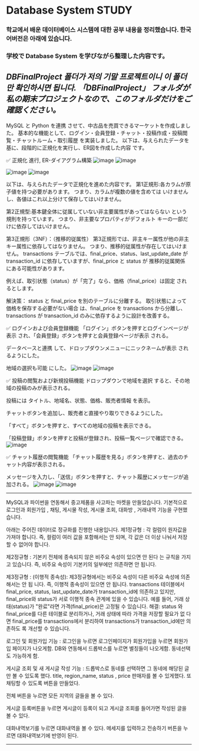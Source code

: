 # Database System STUDY #
### 학교에서 배운 데이터베이스 시스템에 대한 공부 내용을 정리했습니다. 한국어버전은 아래에 있습니다. 
### 学校で Database System を学びながら整理した内容です。

*DBFinalProject 폴더가 저의 기말 프로젝트이니 이 폴더만 확인하시면 됩니다.*
*「DBFinalProject」 フォルダが私の期末プロジェクトなので、このフォルダだけをご確認ください。*
-----------------------------------------------

MySQL と Python を連携 させて、中古品を売買できるマーケットを作成しました。
基本的な機能として、ログイン・会員登録・チャット・投稿作成・投稿閲覧・チャットルーム・取引履歴 を実装しました。
以下は、与えられたデータを基に、段階的に正規化を実行し、ER図を作成した内容 です。

✅  正規化 進行, ER-ダイアグラム構築
![image](https://github.com/user-attachments/assets/b9f2b0be-5ca9-4169-b852-3c70a9f8ab3c)
![image](https://github.com/user-attachments/assets/f7e40fea-cbee-41ea-816d-ac2472422f7b)

![image](https://github.com/user-attachments/assets/c7a98d5f-826c-4f0d-a64a-20b2b911d099)
![image](https://github.com/user-attachments/assets/be279ff8-12c7-45c8-88c6-fe442232f50b)


以下は、与えられたデータで正規化を進めた内容です。
第1正規形:各カラムが原子値を持つ必要があります。 つまり、カラムが複数の値を含めては
いけませんし、各値はこれ以上分けて保存してはいけません。

第2正規型:基本鍵全体に従属していない非主要属性があってはならない
という規則を持っています。 つまり、非主要なプロパティがデフォルト キーの一部だけに依存してはいけません。

第3正規形（3NF）：（推移的従属性）
第3正規形では、非主キー属性が他の非主キー属性に依存してはなりません。
つまり、推移的従属性が存在してはいけません。
transactions テーブルでは、final_price、status、last_update_date が transaction_id に依存していますが、final_price と status が 推移的従属関係 にある可能性があります。

例えば、取引状態（status）が「完了」なら、価格（final_price）は固定 されるとします。

解決策：
status と final_price を別のテーブルに分離する。
取引状態によって価格を保存する必要がない場合 は、final_price を transactions から分離し、transactions が transaction_id のみに依存するように設計を改善する。

✅ ログインおよび会員登録機能
「ログイン」ボタンを押すとログインページが表示 され、「会員登録」ボタンを押すと会員登録ページが表示 される。

データベースと連携 して、ドロップダウンメニューにニックネームが表示 されるようにした。

地域の選択も可能 にした。
![image](https://github.com/user-attachments/assets/a7cadaed-8d6f-423f-a99b-d8c7ef985e12)
![image](https://github.com/user-attachments/assets/8ab762d1-4e6c-451b-979b-2fd47702b42a)


✅ 投稿の閲覧および新規投稿機能
ドロップダウンで地域を選択 すると、その地域の投稿のみが表示される。

投稿には タイトル、地域名、状態、価格、販売者情報 を表示。

チャットボタンを追加し、販売者と直接やり取りできるようにした。

「すべて」ボタンを押すと、すべての地域の投稿を表示できる。

「投稿登録」ボタンを押すと投稿が登録され、投稿一覧ページで確認できる。
![image](https://github.com/user-attachments/assets/4911b3cc-4e67-4904-abed-592812c9ac74)


✅ チャット履歴の閲覧機能
「チャット履歴を見る」ボタンを押すと、過去のチャット内容が表示される。

メッセージを入力し、「送信」ボタンを押すと、チャット履歴にメッセージが追加される。
![image](https://github.com/user-attachments/assets/928e1110-848a-4b6d-ade5-57e2361c92eb)
![image](https://github.com/user-attachments/assets/a21f19f1-6593-42fd-9729-142eccd78a43)

-----------------------------------------------------------------

MySQL과 파이썬을 연동해서 중고제품을 사고파는 마켓을 만들었습니다.
기본적으로 로그인과 회원가입 , 채팅, 게시물 작성, 게시물 조회, 대화방 , 거래내역 기능을 구현했습니다.

아래는 주어진 데이터로 정규화를 진행한 내용입니다.
제1정규형 :  각 컬럼이 원자값을 가져야 합니다. 즉, 컬럼이 여러 값을 포함해서는
안 되며, 각 값은 더 이상 나눠서 저장할 수 없어야 합니다.

제2정규형 :  기본키 전체에 종속되지 않은 비주요 속성이 있으면 안 된다
는 규칙을 가지고 있습니다. 즉, 비주요 속성이 기본키의 일부에만 의존하면 안 됩니다.

제3정규형 : (이행적 종속성): 제3정규형에서는 비주요 속성이 다른 비주요 속성에 의존해서는 안 됩
니다. 즉, 이행적 종속성이 있으면 안 됩니다.
transactions 테이블에서 final_price, status, last_update_date가 transaction_id에
의존하고 있지만, final_price와 status가 서로 이행적 종속 관계에 있을 수 있습니다. 예를
들어, 거래 상태(status)가 "완료"라면 가격(final_price)은 고정될 수 있습니다. 해결: status
와 final_price를 다른 테이블로 분리하거나, 거래 상태에 따라 가격을 저장할 필요가 없
다면 final_price를 transactions에서 분리하여 transactions가 transaction_id에만 의존하도
록 개선할 수 있습니다.



로그인 및 회원가입 기능 :
로그인을 누르면 로그인페이지가 회원가입을 누르면 회원가입 페이지가 나오게함.
DB와 연동해서 드롭박스를 누르면 별칭들이 나오게함. 동네선택도 가능하게 함.

게시글 조회 및 새 게시글 작성 기능 :
드롭박스로 동네를 선택하면 그 동네에 해당된 글만 볼 수 있도록 했다.
title, region_name, status , price 판매자를 볼 수 있게했다.
또 채팅할 수 있도록 버튼을 만들었다.

전체 버튼을 누르면 모든 지역의 글들을 볼 수 있다.

게시글 등록버튼을 누르면 게시글이 등록이 되고 게시글 조회를 들어가면 작성된 글을
볼 수 있다.

대화내역보기를 누르면 대화내역을 볼 수 있다.
메세지를 입력하고 전송하기 버튼을 누르면 대화내역보기에 반영이 된다.



-----------------------------------------------
